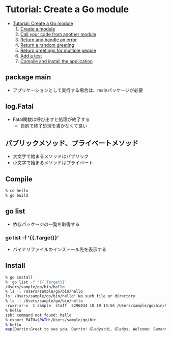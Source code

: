 # Tutorial: Create a Go module

- [Tutorial: Create a Go module](https://go.dev/doc/tutorial/create-module)
   1. [Create a module](https://go.dev/doc/tutorial/create-module)
   2. [Call your code from another module](https://go.dev/doc/tutorial/call-module-code)
   3. [Return and handle an error](https://go.dev/doc/tutorial/handle-errors)
   4. [Return a random greeting](https://go.dev/doc/tutorial/random-greeting)
   5. [Return greetings for multiple people](https://go.dev/doc/tutorial/greetings-multiple-people)
   6. [Add a test](https://go.dev/doc/tutorial/add-a-test)
   7. [Compile and install the application](https://go.dev/doc/tutorial/compile-install)

## package main

- アプリケーションとして実行する場合は、mainパッケージが必要

## log.Fatal

- Fatal関数は呼び出すと処理が終了する
  - 自前で終了処理を書かなくて良い

## パブリックメソッド、プライベートメソッド

- 大文字で始まるメソッドはパブリック
- 小文字で始まるメソッドはプライベート

## Compile

```sh
% cd hello
% go build
```

## go list

- 依存パッケージの一覧を取得する

### go list -f '{{.Target}}'

- バイナリファイルのインストール先を表示する

## Install

```sh
% go install
%  go list -f '{{.Target}}'
/Users/sample/go/bin/hello
% ls -l /Users/sample/go/bin/hello
ls: /Users/sample/go/bin/hello: No such file or directory
% ls -l /Users/sample/go/bin/hello
-rwxr-xr-x  1 sample  staff  2296034 10 19 19:56 /Users/sample/go/bin/hello
% hello
zsh: command not found: hello
% export PATH=$PATH:/Users/sample/go/bin
% hello
map[Darrin:Great to see you, Darrin! Gladys:Hi, Gladys. Welcome! Samantha:Great to see you, Samantha!]
```
